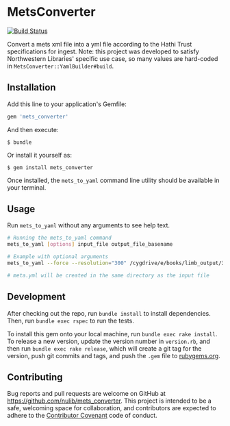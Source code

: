 # MetsConverter

[![Build Status](https://travis-ci.com/nulib/mets_converter.svg)](https://travis-ci.com/nulib/mets_converter)

Convert a mets xml file into a yml file according to the Hathi Trust specifications for ingest. Note: this project was developed to satisfy Northwestern Libraries' specific use case, so many values are hard-coded in `MetsConverter::YamlBuilder#build`.

## Installation

Add this line to your application's Gemfile:

```ruby
gem 'mets_converter'
```

And then execute:

    $ bundle

Or install it yourself as:

    $ gem install mets_converter

Once installed, the `mets_to_yaml` command line utility should be available in your terminal.

## Usage

Run `mets_to_yaml` without any arguments to see help text.

```sh
# Running the mets_to_yaml command
mets_to_yaml [options] input_file output_file_basename
```

```sh
# Example with optional arguments
mets_to_yaml --force --resolution="300" /cygdrive/e/books/limb_output/35556004429411/35556004429411.mets.xml meta

# meta.yml will be created in the same directory as the input file
```

## Development

After checking out the repo, run `bundle install` to install dependencies. Then, run `bundle exec rspec` to run the tests.

To install this gem onto your local machine, run `bundle exec rake install`. To release a new version, update the version number in `version.rb`, and then run `bundle exec rake release`, which will create a git tag for the version, push git commits and tags, and push the `.gem` file to [rubygems.org](https://rubygems.org).

## Contributing

Bug reports and pull requests are welcome on GitHub at https://github.com/nulib/mets_converter. This project is intended to be a safe, welcoming space for collaboration, and contributors are expected to adhere to the [Contributor Covenant](http://contributor-covenant.org) code of conduct.
